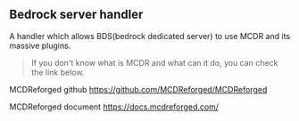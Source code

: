 Bedrock server handler
--------
A handler which allows BDS(bedrock dedicated server) to use MCDR and its massive plugins.

> If you don't know what is MCDR and what can it do, you can check the link below.

MCDReforged github https://github.com/MCDReforged/MCDReforged

MCDReforged document https://docs.mcdreforged.com/ 
